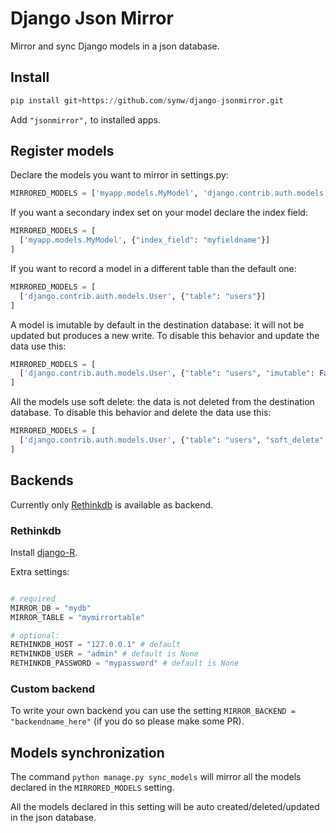 # Django Json Mirror

Mirror and sync Django models in a json database. 

## Install

  ```python
pip install git+https://github.com/synw/django-jsonmirror.git
  ```

Add ``"jsonmirror",`` to installed apps.

## Register models

Declare the models you want to mirror in settings.py:

  ```python
MIRRORED_MODELS = ['myapp.models.MyModel', 'django.contrib.auth.models.User']
  ```

If you want a secondary index set on your model declare the index field:

  ```python
MIRRORED_MODELS = [
    ['myapp.models.MyModel', {"index_field": "myfieldname"}]
]
  ```
  
If you want to record a model in a different table than the default one:

  ```python
MIRRORED_MODELS = [
    ['django.contrib.auth.models.User', {"table": "users"}]
]
  ```
  
A model is imutable by default in the destination database: it will not be updated but produces a new write. To
disable this behavior and update the data use this:

  ```python
MIRRORED_MODELS = [
    ['django.contrib.auth.models.User', {"table": "users", "imutable": False}]
]
  ```
  
All the models use soft delete: the data is not deleted from the destination database. To
disable this behavior and delete the data use this:
  
  ```python
MIRRORED_MODELS = [
    ['django.contrib.auth.models.User', {"table": "users", "soft_delete": False}]
]
  ```
  
## Backends

Currently only [Rethinkdb](https://rethinkdb.com) is available as backend.


### Rethinkdb

Install [django-R](https://github.com/synw/django-R).

Extra settings:

  ```python

# required
MIRROR_DB = "mydb"
MIRROR_TABLE = "mymirrortable"

# optional:
RETHINKDB_HOST = "127.0.0.1" # default
RETHINKDB_USER = "admin" # default is None
RETHINKDB_PASSWORD = "mypassword" # default is None
  ```

### Custom backend

To write your own backend you can use the setting ``MIRROR_BACKEND = "backendname_here"`` (if you do so please make some PR).

## Models synchronization

The command ``python manage.py sync_models`` will mirror all the models declared in the ``MIRRORED_MODELS`` setting.

All the models declared in this setting will be auto created/deleted/updated in the json database.

 